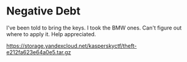 # Negative Debt

I've been told to bring the keys. I took the BMW ones. Can't figure out where to apply it. Help appreciated.

https://storage.yandexcloud.net/kasperskyctf/theft-e212fa623e64a0e5.tar.gz
